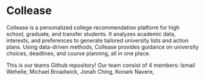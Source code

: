 # Collease
Collease is a personalized college recommendation platform for high school, graduate, and transfer students. It analyzes academic data, interests, and preferences to generate tailored university lists and action plans. Using data-driven methods, Collease provides guidance on university choices, deadlines, and course planning, all in one place.

This is our teams Github repository! Our team consist of 4 members:
Ismail Wehelie,
Michael Broadwick,
Jonah Ching,
Konark Navere,
